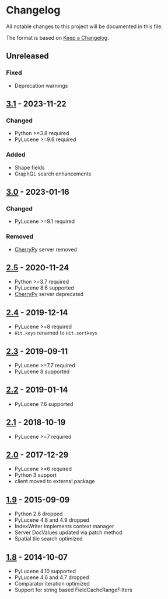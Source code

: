 # Changelog
All notable changes to this project will be documented in this file.

The format is based on [Keep a Changelog](https://keepachangelog.com/en/1.1.0/).

## Unreleased
### Fixed
* Deprecation warnings

## [3.1](https://pypi.org/project/lupyne/3.1/) - 2023-11-22
### Changed
* Python >=3.8 required
* PyLucene >=9.6 required

### Added
* Shape fields
* GraphQL search enhancements

## [3.0](https://pypi.org/project/lupyne/3.0/) - 2023-01-16
### Changed
* PyLucene >=9.1 required

### Removed
* [CherryPy](https://cherrypy.dev) server removed

## [2.5](https://pypi.org/project/lupyne/2.5/) - 2020-11-24
* Python >=3.7 required
* PyLucene 8.6 supported
* [CherryPy](https://cherrypy.dev) server deprecated

## [2.4](https://pypi.org/project/lupyne/2.4/) - 2019-12-14
* PyLucene >=8 required
* `Hit.keys` renamed to `Hit.sortkeys`

## [2.3](https://pypi.org/project/lupyne/2.3/) - 2019-09-11
* PyLucene >=7.7 required
* PyLucene 8 supported

## [2.2](https://pypi.org/project/lupyne/2.2/) - 2019-01-14
* PyLucene 7.6 supported

## [2.1](https://pypi.org/project/lupyne/2.1/) - 2018-10-19
* PyLucene >=7 required

## [2.0](https://pypi.org/project/lupyne/2.0/) - 2017-12-29
* PyLucene >=6 required
* Python 3 support
* client moved to external package

## [1.9](https://pypi.org/project/lupyne/1.9/) - 2015-09-09
* Python 2.6 dropped
* PyLucene 4.8 and 4.9 dropped
* IndexWriter implements context manager
* Server DocValues updated via patch method
* Spatial tile search optimized

## [1.8](https://pypi.org/project/lupyne/1.8/) - 2014-10-07
* PyLucene 4.10 supported
* PyLucene 4.6 and 4.7 dropped
* Comparator iteration optimized
* Support for string based FieldCacheRangeFilters
